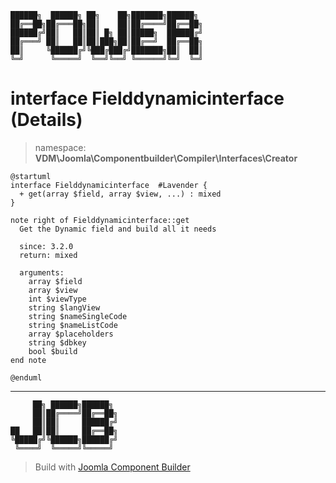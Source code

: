 ```
██████╗  ██████╗ ██╗    ██╗███████╗██████╗
██╔══██╗██╔═══██╗██║    ██║██╔════╝██╔══██╗
██████╔╝██║   ██║██║ █╗ ██║█████╗  ██████╔╝
██╔═══╝ ██║   ██║██║███╗██║██╔══╝  ██╔══██╗
██║     ╚██████╔╝╚███╔███╔╝███████╗██║  ██║
╚═╝      ╚═════╝  ╚══╝╚══╝ ╚══════╝╚═╝  ╚═╝
```
# interface Fielddynamicinterface (Details)
> namespace: **VDM\Joomla\Componentbuilder\Compiler\Interfaces\Creator**
```uml
@startuml
interface Fielddynamicinterface  #Lavender {
  + get(array $field, array $view, ...) : mixed
}

note right of Fielddynamicinterface::get
  Get the Dynamic field and build all it needs

  since: 3.2.0
  return: mixed
  
  arguments:
    array $field
    array $view
    int $viewType
    string $langView
    string $nameSingleCode
    string $nameListCode
    array $placeholders
    string $dbkey
    bool $build
end note
 
@enduml
```

---
```
     ██╗ ██████╗██████╗
     ██║██╔════╝██╔══██╗
     ██║██║     ██████╔╝
██   ██║██║     ██╔══██╗
╚█████╔╝╚██████╗██████╔╝
 ╚════╝  ╚═════╝╚═════╝
```
> Build with [Joomla Component Builder](https://git.vdm.dev/joomla/Component-Builder)

